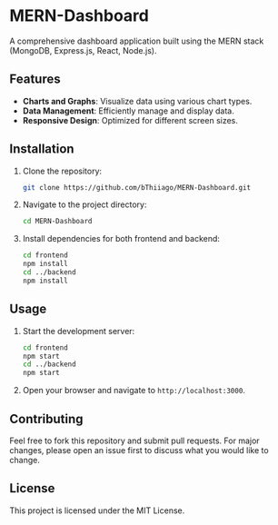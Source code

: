 # MERN-Dashboard

A comprehensive dashboard application built using the MERN stack (MongoDB, Express.js, React, Node.js).

## Features

- **Charts and Graphs**: Visualize data using various chart types.
- **Data Management**: Efficiently manage and display data.
- **Responsive Design**: Optimized for different screen sizes.

## Installation

1. Clone the repository:
   ```bash
   git clone https://github.com/bThiiago/MERN-Dashboard.git
   ```
2. Navigate to the project directory:
   ```bash
   cd MERN-Dashboard
   ```
3. Install dependencies for both frontend and backend:
   ```bash
   cd frontend
   npm install
   cd ../backend
   npm install
   ```

## Usage

1. Start the development server:
   ```bash
   cd frontend
   npm start
   cd ../backend
   npm start
   ```
2. Open your browser and navigate to `http://localhost:3000`.

## Contributing

Feel free to fork this repository and submit pull requests. For major changes, please open an issue first to discuss what you would like to change.

## License

This project is licensed under the MIT License.

